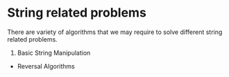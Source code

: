 # String related problems

There are variety of algorithms that we may require to solve different string related problems. 

1. Basic String Manipulation

* Reversal Algorithms